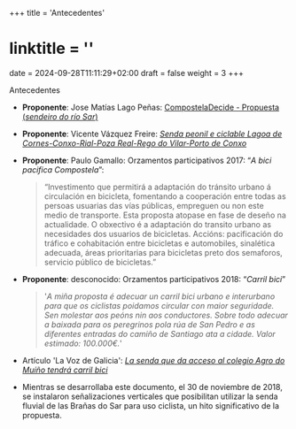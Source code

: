 +++
title = 'Antecedentes'
# linktitle = ''
date = 2024-09-28T11:11:29+02:00
draft = false
weight = 3
+++

Antecedentes

- **Proponente**: Jose Matías Lago Peñas: [CompostelaDecide - Propuesta (*sendeiro do río Sar*)][1]

- **Proponente**: Vicente Vázquez Freire: [*Senda peonil e ciclable Lagoa de Cornes-Conxo-Rial-Poza Real-Rego do Vilar-Porto de Conxo*][2]

- **Proponente**: Paulo Gamallo: Orzamentos participativos 2017: “*A bici pacifica Compostela*”:

  > “Investimento que permitirá a adaptación do tránsito urbano á circulación en bicicleta, fomentando a cooperación entre todas as persoas usuarias das vías públicas, empreguen ou non este medio de transporte. Esta proposta atopase en fase de deseño na actualidade. O obxectivo é a adaptación do transito urbano as necesidades dos usuarios de bicicletas. Accións: pacificación do tráfico e cohabitación entre bicicletas e automobiles, sinalética adecuada, áreas prioritarias para bicicletas preto dos semaforos, servicio público de bicicletas.”

- **Proponente**: desconocido: Orzamentos participativos 2018: “*Carril bici*”

    > '*A miña proposta é adecuar un carril bici urbano e interurbano para que os ciclistas poidamos circular con maior seguridade. Sen molestar aos peóns nin aos conductores. Sobre todo adecuar a baixada para os peregrinos pola rúa de San Pedro e as diferentes entradas do camiño de Santiago ata a cidade. Valor estimado: 100.000€.*'

- Artículo 'La Voz de Galicia': [*La senda que da acceso al colegio Agro do Muíño tendrá carril bici*][3]

- Mientras se desarrollaba este documento, el 30 de noviembre de 2018, se instalaron señalizaciones verticales que posibilitan utilizar la senda fluvial de las Brañas do Sar para uso ciclista, un hito significativo de la propuesta.

<!-- Referencias externas -->
[1]: https://decide.santiagodecompostela.gal/#/proposal/8e15eff1-92b6-487a-9db7-65c390a1c8ae
[2]: https://decide.santiagodecompostela.gal/#/proposal/da63e7e8-3b80-4d0d-b0c4-f7453b994377
[3]: https://www.lavozdegalicia.es/noticia/santiago/ames/2019/01/25/senda-da-acceso-colegio-agro-do-muino-tendra-carril-bici/0003_201901S25C6999.htm
